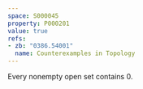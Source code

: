 ```yaml
---
space: S000045
property: P000201
value: true
refs:
- zb: "0386.54001"
  name: Counterexamples in Topology
---
```


Every nonempty open set contains $0$.

<!-- See item #3 for space #53 in {{zb:0386.54001}}. -->
